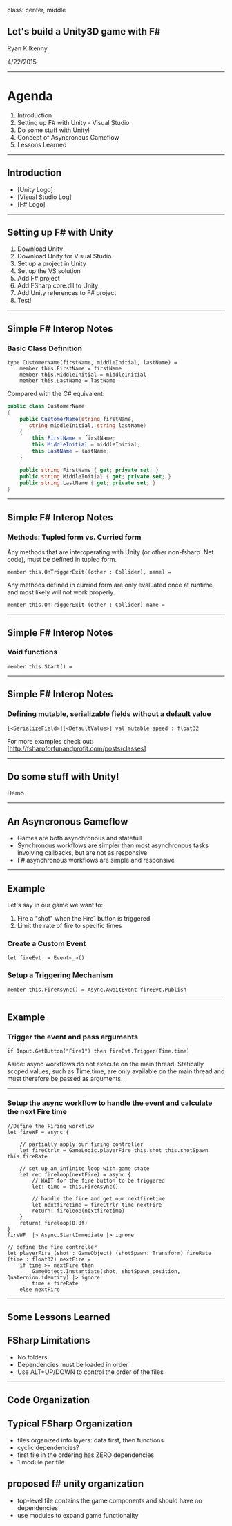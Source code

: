 class: center, middle

Let's build a Unity3D game with F\#
-----------------------------------
Ryan Kilkenny

4/22/2015


---

# Agenda

1. Introduction
2. Setting up F\# with Unity - Visual Studio
3. Do some stuff with Unity!
4. Concept of Asyncronous Gameflow
5. Lessons Learned






---

Introduction
------------
 * [Unity Logo]
 * [Visual Studio Log]
 * [F\# Logo]





---
Setting up F\# with Unity
-------------------------
 1. Download Unity
 2. Download Unity for Visual Studio
 3. Set up a project in Unity
 4. Set up the VS solution
 5. Add F\# project
 6. Add FSharp.core.dll to Unity
 7. Add Unity references to F\# project
 8. Test!


---
Simple F\# Interop Notes
------------------------

### Basic Class Definition
```F#
type CustomerName(firstName, middleInitial, lastName) = 
    member this.FirstName = firstName
    member this.MiddleInitial = middleInitial
    member this.LastName = lastName  
```

Compared with the C\# equivalent:

```C#
public class CustomerName
{
    public CustomerName(string firstName, 
       string middleInitial, string lastName)
    {
        this.FirstName = firstName;
        this.MiddleInitial = middleInitial;
        this.LastName = lastName;
    }

    public string FirstName { get; private set; }
    public string MiddleInitial { get; private set; }
    public string LastName { get; private set; }
}
```

---
Simple F\# Interop Notes
------------------------

### Methods: Tupled form vs. Curried form

Any methods that are interoperating with Unity (or other non-fsharp .Net code), must be defined in tupled form. 

```F#
member this.OnTriggerExit((other : Collider), name) =
```

Any methods defined in curried form are only evaluated once at runtime, and most likely will not work properly.

```F#
member this.OnTriggerExit (other : Collider) name =
```

---
Simple F\# Interop Notes
------------------------

### Void functions
```F#
member this.Start() =
```

---
Simple F\# Interop Notes
------------------------

### Defining mutable, serializable fields without a default value
```F#
[<SerializeField>][<DefaultValue>] val mutable speed : float32
```

For more examples check out: [http://fsharpforfunandprofit.com/posts/classes]

---
Do some stuff with Unity!
-------------------------
Demo








---
An Asyncronous Gameflow
-----------------------
 * Games are both asynchronous and statefull
 * Synchronous workflows are simpler than most asynchronous tasks involving callbacks, but are not as responsive
 * F\# asynchronous workflows are simple and responsive

---
## Example
Let's say in our game we want to:
 1. Fire a "shot" when the Fire1 button is triggered
 2. Limit the rate of fire to specific times

### Create a Custom Event
```F#
let fireEvt  = Event<_>()
```

### Setup a Triggering Mechanism
```F#
member this.FireAsync() = Async.AwaitEvent fireEvt.Publish
```

---
## Example

### Trigger the event and pass arguments
```F#
if Input.GetButton("Fire1") then fireEvt.Trigger(Time.time)
```
Aside: async workflows do not execute on the main thread.  Statically scoped values, such as Time.time, are only available on the main thread and must therefore be passed as arguments.

---

### Setup the async workflow to handle the event and calculate the next Fire time
```F#
//Define the Firing workflow
let fireWF = async {
    
    // partially apply our firing controller
    let fireCtrlr = GameLogic.playerFire this.shot this.shotSpawn this.fireRate

    // set up an infinite loop with game state
    let rec fireloop(nextFire) = async {
        // WAIT for the fire button to be triggered
        let! time = this.FireAsync()

        // handle the fire and get our nextfiretime
        let nextfiretime = fireCtrlr time nextFire
        return! fireloop(nextfiretime)
    }
    return! fireloop(0.0f)
}
fireWF  |> Async.StartImmediate |> ignore
```

```F#
// define the fire controller
let playerFire (shot : GameObject) (shotSpawn: Transform) fireRate (time : float32) nextFire = 
    if time >= nextFire then 
        GameObject.Instantiate(shot, shotSpawn.position, Quaternion.identity) |> ignore
        time + fireRate
    else nextFire
```


---

Some Lessons Learned
--------------------
## FSharp Limitations
 * No folders
 * Dependencies must be loaded in order
 * Use ALT+UP/DOWN to control the order of the files






---

Code Organization
-----------------

## Typical FSharp Organization
 * files organized into layers: data first, then functions
 * cyclic dependencies?
 * first file in the ordering has ZERO dependencies
 * 1 module per file

## proposed f# unity organization
 * top-level file contains the game components and should have no dependencies
 * use modules to expand game functionality
